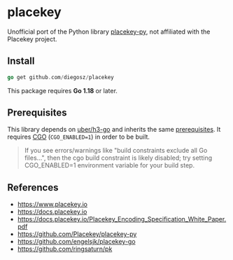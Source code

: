 # placekey

Unofficial port of the Python library [placekey-py](https://github.com/Placekey/placekey-py), not affiliated with the Placekey project.

## Install

```go
go get github.com/diegosz/placekey
```

This package requires **Go 1.18** or later.

## Prerequisites

This library depends on [uber/h3-go](https://github.com/uber/h3-go) and inherits the same [prerequisites](https://github.com/uber/h3-go#prerequisites). It requires [CGO](https://golang.org/cmd/cgo/) (```CGO_ENABLED=1```) in order to be built.

> If you see errors/warnings like "build constraints exclude all Go files...", then the cgo build constraint is likely disabled; try setting CGO_ENABLED=1 environment variable for your build step.

## References

- <https://www.placekey.io>
- <https://docs.placekey.io>
- <https://docs.placekey.io/Placekey_Encoding_Specification_White_Paper.pdf>
- <https://github.com/Placekey/placekey-py>
- <https://github.com/engelsjk/placekey-go>
- <https://github.com/ringsaturn/pk>
